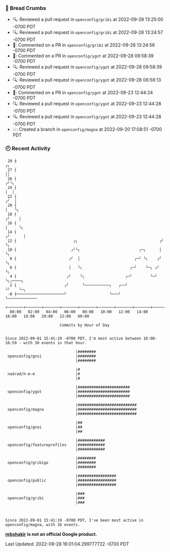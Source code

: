 ### 🍞 Bread Crumbs

 * 🔍: Reviewed a pull request in  `openconfig/gribi` at 2022-09-28 13:25:00 -0700 PDT
 * 🔍: Reviewed a pull request in  `openconfig/gribi` at 2022-09-28 13:24:57 -0700 PDT
 * 💬: Commented on a PR in  `openconfig/gribi` at 2022-09-28 13:24:56 -0700 PDT
 * 💬: Commented on a PR in  `openconfig/ygot` at 2022-09-28 09:58:39 -0700 PDT
 * 🔍: Reviewed a pull request in  `openconfig/ygot` at 2022-09-28 09:58:39 -0700 PDT
 * 🔍: Reviewed a pull request in  `openconfig/ygot` at 2022-09-28 06:58:13 -0700 PDT
 * 💬: Commented on a PR in  `openconfig/ygot` at 2022-09-23 12:44:24 -0700 PDT
 * 🔍: Reviewed a pull request in  `openconfig/ygot` at 2022-09-23 12:44:28 -0700 PDT
 * 🔍: Reviewed a pull request in  `openconfig/ygot` at 2022-09-23 12:44:28 -0700 PDT
 * 💥: Created a branch in `openconfig/magna` at 2022-09-20 17:08:51 -0700 PDT

### 🕘 Recent Activity
```
 29 ┼                                                                    ╭╮
 27 ┤                                                                    ││
 26 ┤                                                                   ╭╯╰╮
 24 ┤                                                                   │  │
 22 ┤                                                                  ╭╯  │
 20 ┤                                                                  │   ╰╮
 18 ┤                                                                 ╭╯    │
 16 ┤                                                                 │     ╰╮
 14 ┤                                                                ╭╯      │
 12 ┤                         ╭╮                                    ╭╯       ╰╮
 10 ┤                        ╭╯╰╮                          ╭─╮      │         ╰╮
  8 ┤                       ╭╯  │                        ╭─╯ ╰╮    ╭╯          ╰╮
  6 ┤                       │   ╰╮                     ╭─╯    ╰─╮ ╭╯            ╰╮
  4 ┤                      ╭╯    ╰╮                  ╭─╯        ╰─╯              ╰╮╭────╮
  2 ┤                     ╭╯      ╰───────────╮   ╭──╯                            ╰╯    ╰─╮
 -0 ┼─────────────────────╯                   ╰───╯                                       ╰─────────────
    +───────+───────+───────+───────+───────+───────+───────+───────+───────+───────+───────+───────+────
  00:00   02:00   04:00   06:00   08:00   10:00   12:00   14:00   16:00   18:00   20:00   22:00   00:00   

						Commits by Hour of Day


Since 2022-09-01 15:41:19 -0700 PDT, I'm most active between 16:00-16:59 - with 30 events in that hour.

```



```
                               |########
 openconfig/gnsi               |########
                               |########

                               |#
 nadrad/h-m-m                  |#
                               |#

                               |#######################
 openconfig/ygot               |#######################
                               |#######################

                               |##########################
 openconfig/magna              |##########################
                               |##########################

                               |##
 openconfig/gnoi               |##
                               |##

                               |############
 openconfig/featureprofiles    |############
                               |############

                               |########
 openconfig/gribigo            |########
                               |########

                               |#################
 openconfig/public             |#################
                               |#################

                               |###
 openconfig/gribi              |###
                               |###



Since 2022-09-01 15:41:19 -0700 PDT, I've been most active in openconfig/magna, with 26 events.

```
**[robshakir](mailto:robjs@google.com) is not an official Google product.**  


Last Updated: 2022-09-28 16:01:04.299777722 -0700 PDT
